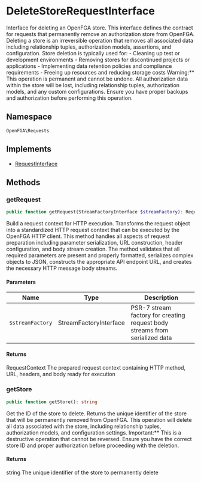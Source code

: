 # DeleteStoreRequestInterface

Interface for deleting an OpenFGA store. This interface defines the contract for requests that permanently remove an authorization store from OpenFGA. Deleting a store is an irreversible operation that removes all associated data including relationship tuples, authorization models, assertions, and configuration. Store deletion is typically used for: - Cleaning up test or development environments - Removing stores for discontinued projects or applications - Implementing data retention policies and compliance requirements - Freeing up resources and reducing storage costs Warning:** This operation is permanent and cannot be undone. All authorization data within the store will be lost, including relationship tuples, authorization models, and any custom configurations. Ensure you have proper backups and authorization before performing this operation.

## Namespace
`OpenFGA\Requests`

## Implements
* [RequestInterface](Requests/RequestInterface.md)



## Methods
### getRequest


```php
public function getRequest(StreamFactoryInterface $streamFactory): RequestContext
```

Build a request context for HTTP execution. Transforms the request object into a standardized HTTP request context that can be executed by the OpenFGA HTTP client. This method handles all aspects of request preparation including parameter serialization, URL construction, header configuration, and body stream creation. The method validates that all required parameters are present and properly formatted, serializes complex objects to JSON, constructs the appropriate API endpoint URL, and creates the necessary HTTP message body streams.

#### Parameters
| Name | Type | Description |
|------|------|-------------|
| `$streamFactory` | StreamFactoryInterface | PSR-7 stream factory for creating request body streams from serialized data |

#### Returns
RequestContext
 The prepared request context containing HTTP method, URL, headers, and body ready for execution

### getStore


```php
public function getStore(): string
```

Get the ID of the store to delete. Returns the unique identifier of the store that will be permanently removed from OpenFGA. This operation will delete all data associated with the store, including relationship tuples, authorization models, and configuration settings. Important:** This is a destructive operation that cannot be reversed. Ensure you have the correct store ID and proper authorization before proceeding with the deletion.


#### Returns
string
 The unique identifier of the store to permanently delete

